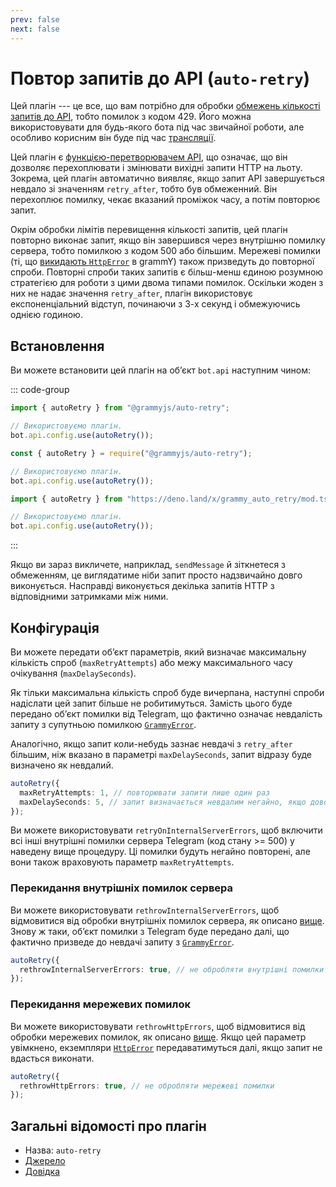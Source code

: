 ```yaml
---
prev: false
next: false
---
```


# Повтор запитів до API (`auto-retry`)

Цей плагін --- це все, що вам потрібно для обробки [обмежень кількості запитів до API](../advanced/flood), тобто помилок з кодом 429.
Його можна використовувати для будь-якого бота під час звичайної роботи, але особливо корисним він буде під час [трансляції](../advanced/flood#як-транслювати-повідомлення).

Цей плагін є [функцією-перетворювачем API](../advanced/transformers), що означає, що він дозволяє перехоплювати і змінювати вихідні запити HTTP на льоту.
Зокрема, цей плагін автоматично виявляє, якщо запит API завершується невдало зі значенням `retry_after`, тобто був обмеженний.
Він перехоплює помилку, чекає вказаний проміжок часу, а потім повторює запит.

Окрім обробки лімітів перевищення кількості запитів, цей плагін повторно виконає запит, якщо він завершився через внутрішню помилку сервера, тобто помилкою з кодом 500 або більшим.
Мережеві помилки (ті, що [викидають `HttpError`](../guide/errors.md#обʼєкт-httperror) в grammY) також призведуть до повторної спроби.
Повторні спроби таких запитів є більш-менш єдиною розумною стратегією для роботи з цими двома типами помилок.
Оскільки жоден з них не надає значення `retry_after`, плагін використовує експоненціальний відступ, починаючи з 3-х секунд і обмежуючись однією годиною.

## Встановлення

Ви можете встановити цей плагін на обʼєкт `bot.api` наступним чином:

::: code-group

```ts [TypeScript]
import { autoRetry } from "@grammyjs/auto-retry";

// Використовуємо плагін.
bot.api.config.use(autoRetry());
```

```js [JavaScript]
const { autoRetry } = require("@grammyjs/auto-retry");

// Використовуємо плагін.
bot.api.config.use(autoRetry());
```

```ts [Deno]
import { autoRetry } from "https://deno.land/x/grammy_auto_retry/mod.ts";

// Використовуємо плагін.
bot.api.config.use(autoRetry());
```

:::

Якщо ви зараз викличете, наприклад, `sendMessage` й зіткнетеся з обмеженням, це виглядатиме ніби запит просто надзвичайно довго виконується.
Насправді виконується декілька запитів HTTP з відповідними затримками між ними.

## Конфігурація

Ви можете передати обʼєкт параметрів, який визначає максимальну кількість спроб (`maxRetryAttempts`) або межу максимального часу очікування (`maxDelaySeconds`).

Як тільки максимальна кількість спроб буде вичерпана, наступні спроби надіслати цей запит більше не робитимуться.
Замість цього буде передано обʼєкт помилки від Telegram, що фактично означає невдалість запиту з супутньою помилкою [`GrammyError`](../guide/errors#обʼєкт-grammyerror).

Аналогічно, якщо запит коли-небудь зазнає невдачі з `retry_after` більшим, ніж вказано в параметрі `maxDelaySeconds`, запит відразу буде визначено як невдалий.

```ts
autoRetry({
  maxRetryAttempts: 1, // повторювати запити лише один раз
  maxDelaySeconds: 5, // запит визначається невдалим негайно, якщо доводиться чекати більше 5-ти секунд
});
```

Ви можете використовувати `retryOnInternalServerErrors`, щоб включити всі інші внутрішні помилки сервера Telegram (код стану >= 500) у наведену вище процедуру.
Ці помилки будуть негайно повторені, але вони також враховують параметр `maxRetryAttempts`.

### Перекидання внутрішніх помилок сервера

Ви можете використовувати `rethrowInternalServerErrors`, щоб відмовитися від обробки внутрішніх помилок сервера, як описано [вище](#повтор-запитів-до-api-auto-retry).
Знову ж таки, обʼєкт помилки з Telegram буде передано далі, що фактично призведе до невдачі запиту з [`GrammyError`](../guide/errors#обʼєкт-grammyerror).

```ts
autoRetry({
  rethrowInternalServerErrors: true, // не обробляти внутрішні помилки сервера
});
```

### Перекидання мережевих помилок

Ви можете використовувати `rethrowHttpErrors`, щоб відмовитися від обробки мережевих помилок, як описано [вище](#повтор-запитів-до-api-auto-retry).
Якщо цей параметр увімкнено, екземпляри [`HttpError`](../guide/errors.md#обʼєкт-httperror) передаватимуться далі, якщо запит не вдасться виконати.

```ts
autoRetry({
  rethrowHttpErrors: true, // не обробляти мережеві помилки
});
```

## Загальні відомості про плагін

- Назва: `auto-retry`
- [Джерело](https://github.com/grammyjs/auto-retry)
- [Довідка](/ref/auto-retry/)
